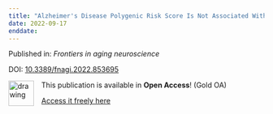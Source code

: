 ```yaml
---
title: "Alzheimer's Disease Polygenic Risk Score Is Not Associated With Cognitive Decline Among Older Adults With Type 2 Diabetes."
date: 2022-09-17
enddate:
---
```


Published in: *Frontiers in aging neuroscience*

DOI: [10.3389/fnagi.2022.853695](https://doi.org/10.3389/fnagi.2022.853695)

<img src="https://upload.wikimedia.org/wikipedia/commons/thumb/7/77/Open_Access_logo_PLoS_transparent.svg/800px-Open_Access_logo_PLoS_transparent.svg.png" alt="drawing" width="50" align="left"/> &nbsp;&nbsp;&nbsp;This publication is available in **Open Access**! (Gold OA)

&nbsp;&nbsp;&nbsp;<a href="https://www.frontiersin.org/articles/10.3389/fnagi.2022.853695/pdf">Access it freely here</a>

